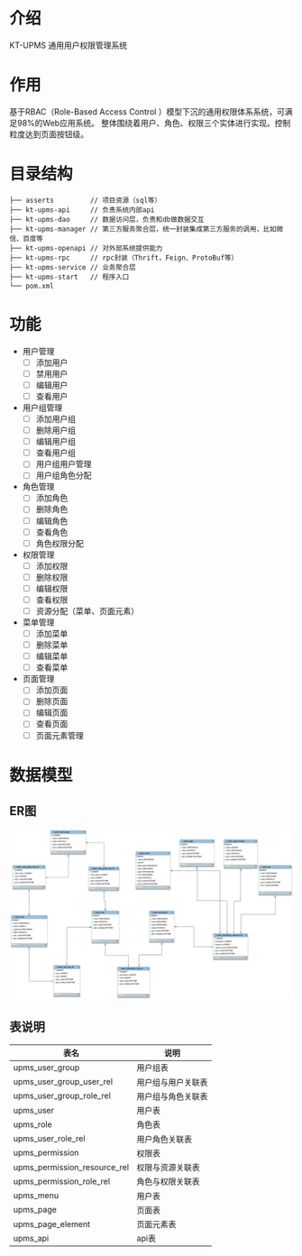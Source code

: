 # 介绍
KT-UPMS 通用用户权限管理系统

# 作用
基于RBAC（Role-Based Access Control ）模型下沉的通用权限体系系统，可满足98%的Web应用系统。
整体围绕着用户、角色、权限三个实体进行实现。控制粒度达到页面按钮级。

# 目录结构

```
├── asserts         // 项目资源（sql等）
├── kt-upms-api     // 负责系统内部api
├── kt-upms-dao     // 数据访问层，负责和db做数据交互
├── kt-upms-manager // 第三方服务聚合层，统一封装集成第三方服务的调用，比如微信、百度等
├── kt-upms-openapi // 对外部系统提供能力
├── kt-upms-rpc     // rpc封装（Thrift，Feign、ProtoBuf等） 
├── kt-upms-service // 业务聚合层
├── kt-upms-start   // 程序入口
└── pom.xml

```

# 功能
- 用户管理
	- [ ] 添加用户
	- [ ] 禁用用户
	- [ ] 编辑用户
	- [ ] 查看用户

- 用户组管理
	- [ ] 添加用户组
	- [ ] 删除用户组
	- [ ] 编辑用户组
	- [ ] 查看用户组
	- [ ] 用户组用户管理
	- [ ] 用户组角色分配
  
- 角色管理
	- [ ] 添加角色
	- [ ] 删除角色
	- [ ] 编辑角色
	- [ ] 查看角色
	- [ ] 角色权限分配

- 权限管理
	- [ ] 添加权限
	- [ ] 删除权限
	- [ ] 编辑权限
	- [ ] 查看权限
	- [ ] 资源分配（菜单、页面元素）

- 菜单管理
	- [ ] 添加菜单
	- [ ] 删除菜单
	- [ ] 编辑菜单
	- [ ] 查看菜单
- 页面管理
	- [ ] 添加页面
	- [ ] 删除页面
	- [ ] 编辑页面 
	- [ ] 查看页面
	- [ ] 页面元素管理
	
# 数据模型

## ER图
![](asserts/kt-upms-er.png)

## 表说明

| 表名  | 说明 |
| ----- | ---- |
| upms_user_group | 用户组表 |
| upms_user_group_user_rel | 用户组与用户关联表 |
| upms_user_group_role_rel | 用户组与角色关联表 |
| upms_user | 用户表 |
| upms_role | 角色表 |
| upms_user_role_rel | 用户角色关联表 |
| upms_permission | 权限表 |
| upms_permission_resource_rel | 权限与资源关联表 |
| upms_permission_role_rel | 角色与权限关联表 |
| upms_menu | 用户表 |
| upms_page | 页面表 |
| upms_page_element | 页面元素表 |
| upms_api | api表 |

